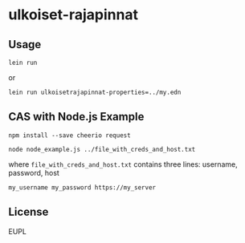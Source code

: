 # ulkoiset-rajapinnat


## Usage

`lein run`

or

`lein run ulkoisetrajapinnat-properties=../my.edn`

## CAS with Node.js Example

`npm install --save cheerio request`

`node node_example.js ../file_with_creds_and_host.txt`

where `file_with_creds_and_host.txt` contains three lines: username, password, host

`
my_username
my_password
https://my_server
`

## License

EUPL
